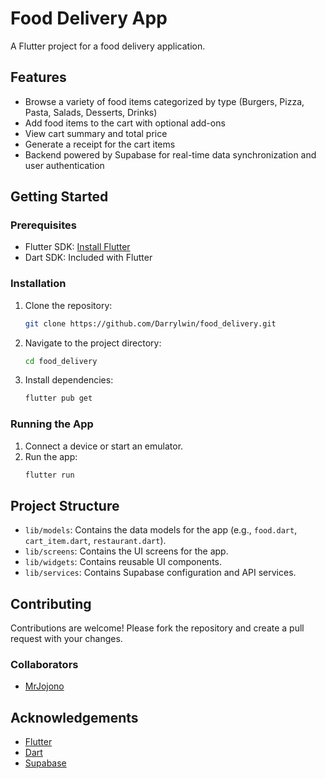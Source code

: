 # Food Delivery App

A Flutter project for a food delivery application.

## Features

- Browse a variety of food items categorized by type (Burgers, Pizza, Pasta, Salads, Desserts, Drinks)
- Add food items to the cart with optional add-ons
- View cart summary and total price
- Generate a receipt for the cart items
- Backend powered by Supabase for real-time data synchronization and user authentication

## Getting Started

### Prerequisites

- Flutter SDK: [Install Flutter](https://flutter.dev/docs/get-started/install)
- Dart SDK: Included with Flutter

### Installation

1. Clone the repository:
   ```sh
   git clone https://github.com/Darrylwin/food_delivery.git
   ```
2. Navigate to the project directory:
   ```sh
   cd food_delivery
   ```
3. Install dependencies:
   ```sh
   flutter pub get
   ```

### Running the App

1. Connect a device or start an emulator.
2. Run the app:
   ```sh
   flutter run
   ```

## Project Structure

- `lib/models`: Contains the data models for the app (e.g., `food.dart`, `cart_item.dart`, `restaurant.dart`).
- `lib/screens`: Contains the UI screens for the app.
- `lib/widgets`: Contains reusable UI components.
- `lib/services`: Contains Supabase configuration and API services.

## Contributing

Contributions are welcome! Please fork the repository and create a pull request with your changes.

### Collaborators

- [MrJojono](https://github.com/MrJojono)

## Acknowledgements

- [Flutter](https://flutter.dev/)
- [Dart](https://dart.dev/)
- [Supabase](https://supabase.com/)